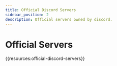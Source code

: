 ```yaml
---
title: Official Discord Servers
sidebar_position: 2
description: Official servers owned by discord.
---
```


# Official Servers

{{resources:official-discord-servers}}
